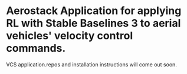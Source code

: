 # Aerostack Application for applying RL with Stable Baselines 3 to aerial vehicles' velocity control commands.

VCS application.repos and installation instructions will come out soon.
